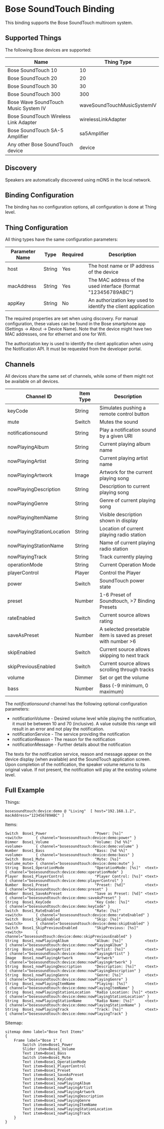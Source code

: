 # Bose SoundTouch Binding

This binding supports the Bose SoundTouch multiroom system.

## Supported Things
 
The following Bose devices are supported:

| Name                                  | Thing Type                  |
|---------------------------------------|-----------------------------|
| Bose SoundTouch 10                    | 10                          |
| Bose SoundTouch 20                    | 20                          |
| Bose SoundTouch 30                    | 30                          |
| Bose SoundTouch 300                   | 300                         |
| Bose Wave SoundTouch Music System IV  | waveSoundTouchMusicSystemIV |
| Bose SoundTouch Wireless Link Adapter | wirelessLinkAdapter         |
| Bose SoundTouch SA-5 Amplifier        | sa5Amplifier                |
| Any other Bose SoundTouch device      | device                      |
 
## Discovery
 
Speakers are automatically discovered using mDNS in the local network.
 
## Binding Configuration
 
The binding has no configuration options, all configuration is done at Thing level.
 
## Thing Configuration
 
All thing types have the same configuration parameters:

| Parameter Name      | Type   | Required | Description                                                  |
|---------------------|--------|----------|--------------------------------------------------------------|
| host                | String | Yes      | The host name or IP address of the device                    |
| macAddress          | String | Yes      | The MAC address of the used interface (format "123456789ABC")|
| appKey              | String |  No      | An authorization key used to identify the client application |

The required properties are set when using discovery. For manual configuration, these values can be found in the Bose smartphone app (Settings -> About -> Device Name).
Note that the device might have two MAC addresses, one for ethernet and one for Wifi.

The authorization key is used to identify the client application when using the Notification API. It must be requested from the developer portal.
 
## Channels

All devices share the same set of channels, while some of them might not be available on all devices.

| Channel ID                | Item Type | Description                                                  |
|---------------------------|-----------|--------------------------------------------------------------|
| keyCode                   | String    | Simulates pushing a remote control button                    |
| mute                      | Switch    | Mutes the sound                                              |
| notificationsound         | String    | Play a notification sound by a given URI                     |                              
| nowPlayingAlbum           | String    | Current playing album name                                   |
| nowPlayingArtist          | String    | Current playing artist name                                  |
| nowPlayingArtwork         | Image     | Artwork for the current playing song                         |
| nowPlayingDescription     | String    | Description to current playing song                          |
| nowPlayingGenre           | String    | Genre of current playing song                                |
| nowPlayingItemName        | String    | Visible description shown in display                         |
| nowPlayingStationLocation | String    | Location of current playing radio station                    |
| nowPlayingStationName     | String    | Name of current playing radio station                        |
| nowPlayingTrack           | String    | Track currently playing                                      |
| operationMode             | String    | Current Operation Mode                                       |
| playerControl             | Player    | Control the Player                                           |
| power                     | Switch    | SoundTouch power state                                       |
| preset                    | Number    | 1-6 Preset of Soundtouch, >7 Binding Presets                 |
| rateEnabled               | Switch    | Current source allows rating                                 |
| saveAsPreset              | Number    | A selected presetable item is saved as preset with number >6 |
| skipEnabled               | Switch    | Current source allows skipping to next track                 |
| skipPreviousEnabled       | Switch    | Current source allows scrolling through tracks               |
| volume                    | Dimmer    | Set or get the volume                                        |
| bass                      | Number    | Bass (-9 minimum, 0 maximum)                                 |
 

The *notificationsound* channel has the following optional configuration parameters:

 - notificationVolume - Desired volume level while playing the notification, it must be between 10 and 70 (inclusive). A value outside this range will result in an error and not play the notification.
 - notificationService - The service providing the notification
 - notificationReason - The reason for the notification
 - notificationMessage - Further details about the notification
 
The texts for the notification service, reason and message appear on the device display (when available) and the SoundTouch application screen.
Upon completion of the notification, the speaker volume returns to its original value. If not present, the notification will play at the existing volume level.
 
## Full Example

Things:

```
bosesoundtouch:device:demo @ "Living"  [ host="192.168.1.2", macAddress="123456789ABC" ]
```

Items:

```
Switch  Bose1_Power                      "Power: [%s]"          <switch>      { channel="bosesoundtouch:device:demo:power" }
Dimmer  Bose1_Volume                     "Volume: [%d %%]"      <volume>      { channel="bosesoundtouch:device:demo:volume" }
Number  Bose1_Bass                       "Bass: [%d %%]"        <volume>      { channel="bosesoundtouch:device:demo:bass" }
Switch  Bose1_Mute                       "Mute: [%s]"           <volume_mute> { channel="bosesoundtouch:device:demo:mute" }
String  Bose1_OperationMode              "OperationMode: [%s]"  <text>        { channel="bosesoundtouch:device:demo:operationMode" }
Player  Bose1_PlayerControl              "Player Control: [%s]" <text>        { channel="bosesoundtouch:device:demo:playerControl" }
Number  Bose1_Preset                     "Preset: [%d]"         <text>        { channel="bosesoundtouch:device:demo:preset" }
Number  Bose1_SaveAsPreset               "Save as Preset: [%d]" <text>        { channel="bosesoundtouch:device:demo:saveAsPreset" }
String  Bose1_KeyCode                    "Key Code: [%s]"       <text>        { channel="bosesoundtouch:device:demo:keyCode" }
Switch  Bose1_RateEnabled                "Rate: [%s]"           <switch>      { channel="bosesoundtouch:device:demo:rateEnabled" }
Switch  Bose1_SkipEnabled                "Skip: [%s]"           <switch>      { channel="bosesoundtouch:device:demo:skipEnabled" }
Switch  Bose1_SkipPreviousEnabled        "SkipPrevious: [%s]"   <switch>      { channel="bosesoundtouch:device:demo:skipPreviousEnabled" }
String  Bose1_nowPlayingAlbum            "Album: [%s]"          <text>        { channel="bosesoundtouch:device:demo:nowPlayingAlbum" }
String  Bose1_nowPlayingArtist           "Artist: [%s]"         <text>        { channel="bosesoundtouch:device:demo:nowPlayingArtist" }
Image   Bose1_nowPlayingArtwork          "Artwork"              <text>        { channel="bosesoundtouch:device:demo:nowPlayingArtwork" }
String  Bose1_nowPlayingDescription      "Description: [%s]"    <text>        { channel="bosesoundtouch:device:demo:nowPlayingDescription" }
String  Bose1_nowPlayingGenre            "Genre: [%s]"          <text>        { channel="bosesoundtouch:device:demo:nowPlayingGenre" }
String  Bose1_nowPlayingItemName         "Playing: [%s]"        <text>        { channel="bosesoundtouch:device:demo:nowPlayingItemName" }
String  Bose1_nowPlayingStationLocation  "Radio Location: [%s]" <text>        { channel="bosesoundtouch:device:demo:nowPlayingStationLocation" }
String  Bose1_nowPlayingStationName      "Radio Name: [%s]"     <text>        { channel="bosesoundtouch:device:demo:nowPlayingStationName" }
String  Bose1_nowPlayingTrack            "Track: [%s]"          <text>        { channel="bosesoundtouch:device:demo:nowPlayingTrack" }
```

Sitemap:

```
sitemap demo label="Bose Test Items"
{
	Frame label="Bose 1" {
        Switch item=Bose1_Power
		Slider item=Bose1_Volume
		Text item=Bose1_Bass
		Switch item=Bose1_Mute
		Text item=Bose1_OperationMode
		Text item=Bose1_PlayerControl
		Text item=Bose1_Preset
		Text item=Bose1_SaveAsPreset
		Text item=Bose1_KeyCode
		Text item=Bose1_nowPlayingAlbum
		Text item=Bose1_nowPlayingArtist
		Text item=Bose1_nowPlayingArtwork
		Text item=Bose1_nowPlayingDescription
		Text item=Bose1_nowPlayingGenre
		Text item=Bose1_nowPlayingItemName
		Text item=Bose1_nowPlayingStationLocation
		Text item=Bose1_nowPlayingTrack
	}
}
```
